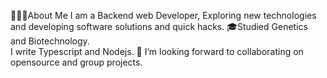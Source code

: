 👨🏻‍💻About Me
I am a Backend web Developer, Exploring new technologies and developing software solutions and quick hacks.
🎓Studied Genetics and Biotechnology.    
I write Typescript and Nodejs.
👯 I’m looking forward to collaborating on opensource and group projects.
